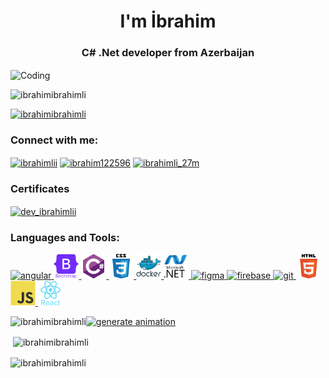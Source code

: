 <h1 align="center">I'm İbrahim</h1>
<h3 align="center"> C# .Net developer from Azerbaijan</h3>
<img align="center" alt="Coding" width="850" src="https://mir-s3-cdn-cf.behance.net/project_modules/disp/936570214869169.676041487059b.gif">

<p align="left"> <img src="https://komarev.com/ghpvc/?username=ibrahimibrahimli&label=Profile%20views&color=0e75b6&style=flat" alt="ibrahimibrahimli" /> </p>

<p align="left"> <a href="https://github.com/ryo-ma/github-profile-trophy"><img src="https://github-profile-trophy.vercel.app/?username=ibrahimibrahimli" alt="ibrahimibrahimli" /></a> </p>

<h3 align="left">Connect with me:</h3>
<p align="left">
<a href="https://linkedin.com/in/ibrahimlii" target="blank"><img align="center" src="https://raw.githubusercontent.com/rahuldkjain/github-profile-readme-generator/master/src/images/icons/Social/linked-in-alt.svg" alt="ibrahimlii" height="30" width="40" /></a>
<a href="https://fb.com/ibrahim122596" target="blank"><img align="center" src="https://raw.githubusercontent.com/rahuldkjain/github-profile-readme-generator/master/src/images/icons/Social/facebook.svg" alt="ibrahim122596" height="30" width="40" /></a>
<a href="https://instagram.com/ibrahimli_27m" target="blank"><img align="center" src="https://raw.githubusercontent.com/rahuldkjain/github-profile-readme-generator/master/src/images/icons/Social/instagram.svg" alt="ibrahimli_27m" height="30" width="40" /></a>
</p>

<h3 align="left">Certificates</h3>
<p align="left">
  <a href="https://www.hackerrank.com/dev_ibrahimlii" target="blank"><img align="center" src="https://raw.githubusercontent.com/rahuldkjain/github-profile-readme-generator/master/src/images/icons/Social/hackerrank.svg" alt="dev_ibrahimlii" height="30" width="40" /></a>
</p>

<h3 align="left">Languages and Tools:</h3>
<p align="left"> <a href="https://angular.io" target="_blank" rel="noreferrer"> <img src="https://angular.io/assets/images/logos/angular/angular.svg" alt="angular" width="40" height="40"/> </a> <a href="https://getbootstrap.com" target="_blank" rel="noreferrer"> <img src="https://raw.githubusercontent.com/devicons/devicon/master/icons/bootstrap/bootstrap-plain-wordmark.svg" alt="bootstrap" width="40" height="40"/> </a> <a href="https://www.w3schools.com/cs/" target="_blank" rel="noreferrer"> <img src="https://raw.githubusercontent.com/devicons/devicon/master/icons/csharp/csharp-original.svg" alt="csharp" width="40" height="40"/> </a> <a href="https://www.w3schools.com/css/" target="_blank" rel="noreferrer"> <img src="https://raw.githubusercontent.com/devicons/devicon/master/icons/css3/css3-original-wordmark.svg" alt="css3" width="40" height="40"/> </a> <a href="https://www.docker.com/" target="_blank" rel="noreferrer"> <img src="https://raw.githubusercontent.com/devicons/devicon/master/icons/docker/docker-original-wordmark.svg" alt="docker" width="40" height="40"/> </a> <a href="https://dotnet.microsoft.com/" target="_blank" rel="noreferrer"> <img src="https://raw.githubusercontent.com/devicons/devicon/master/icons/dot-net/dot-net-original-wordmark.svg" alt="dotnet" width="40" height="40"/> </a> <a href="https://www.figma.com/" target="_blank" rel="noreferrer"> <img src="https://www.vectorlogo.zone/logos/figma/figma-icon.svg" alt="figma" width="40" height="40"/> </a> <a href="https://firebase.google.com/" target="_blank" rel="noreferrer"> <img src="https://www.vectorlogo.zone/logos/firebase/firebase-icon.svg" alt="firebase" width="40" height="40"/> </a> <a href="https://git-scm.com/" target="_blank" rel="noreferrer"> <img src="https://www.vectorlogo.zone/logos/git-scm/git-scm-icon.svg" alt="git" width="40" height="40"/> </a> <a href="https://www.w3.org/html/" target="_blank" rel="noreferrer"> <img src="https://raw.githubusercontent.com/devicons/devicon/master/icons/html5/html5-original-wordmark.svg" alt="html5" width="40" height="40"/> </a> <a href="https://developer.mozilla.org/en-US/docs/Web/JavaScript" target="_blank" rel="noreferrer"> <img src="https://raw.githubusercontent.com/devicons/devicon/master/icons/javascript/javascript-original.svg" alt="javascript" width="40" height="40"/> </a> <a href="https://reactjs.org/" target="_blank" rel="noreferrer"> <img src="https://raw.githubusercontent.com/devicons/devicon/master/icons/react/react-original-wordmark.svg" alt="react" width="40" height="40"/> </a> </p>

<p><img align="left" src="https://github-readme-stats.vercel.app/api/top-langs?username=ibrahimibrahimli&show_icons=true&locale=en&layout=compact" alt="ibrahimibrahimli" /></p>

[![generate animation](https://github.com/ibrahimibrahimli/ibrahimibrahimli/actions/workflows/main.yml/badge.svg)](https://github.com/ibrahimibrahimli/ibrahimibrahimli/actions/workflows/main.yml)

<p>&nbsp;<img align="center" src="https://github-readme-stats.vercel.app/api?username=ibrahimibrahimli&show_icons=true&locale=en" alt="ibrahimibrahimli" /></p>

<p><img align="center" src="https://github-readme-streak-stats.herokuapp.com/?user=ibrahimibrahimli&" alt="ibrahimibrahimli" /></p>







